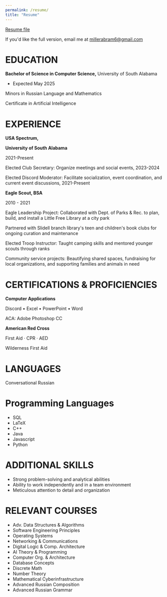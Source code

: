 ```yaml
---
permalink: /resume/
title: "Resume"
---
```


[Resume file](../Resume-Winter-2023-Censored.pdf)

If you'd like the full version, email me at [millerabram6@gmail.com](millerabram6@gmail.com)

# EDUCATION
 **Bachelor of Science in Computer Science,**
 University of South Alabama
 - Expected May 2025

 Minors in Russian Language and Mathematics

 Certificate in Artificial Intelligence
 
# EXPERIENCE
 **USA Spectrum,** 

 **University of South Alabama**

 2021-Present

 Elected Club Secretary: Organize meetings and social events, 2023-2024

 Elected Discord Moderator: Facilitate socialization, event coordination,
 and current event discussions, 2021-Present

 **Eagle Scout, BSA**

 2010 - 2021

 Eagle Leadership Project: Collaborated with Dept. of Parks & Rec. to
 plan, build, and install a Little Free Library at a city park

 Partnered with Slidell branch library's teen and children's book clubs
 for ongoing curation and maintenance


 Elected Troop Instructor: Taught camping skills and mentored younger
 scouts through ranks

 Community service projects: Beautifying shared spaces, fundraising for
 local organizations, and supporting families and animals in need
# CERTIFICATIONS & PROFICIENCIES
 **Computer Applications**

 Discord • Excel • PowerPoint • Word

 ACA: Adobe Photoshop CC


 **American Red Cross**

 First Aid · CPR · AED

 Wilderness First Aid  

# LANGUAGES
Conversational Russian


# Programming Languages
- SQL
- LaTeX
- C++ 
- Java 
- Javascript 
- Python

# ADDITIONAL SKILLS
- Strong problem-solving and analytical abilities
- Ability to work independently and in a team environment
- Meticulous attention to detail and organization

# RELEVANT COURSES
- Adv. Data Structures & Algorithms
- Software Engineering Principles
- Operating Systems
- Networking & Communications
- Digital Logic & Comp. Architecture
- AI Theory & Programming
- Computer Org. & Architecture
- Database Concepts
- Discrete Math
- Number Theory
- Mathematical Cyberinfrastructure
- Advanced Russian Composition
- Advanced Russian Grammar
